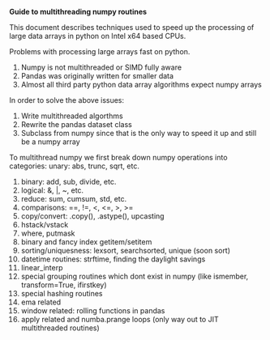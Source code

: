 **Guide to multithreading numpy routines**

This document describes techniques used to speed up the processing of large data arrays in python on Intel x64 based CPUs.

Problems with processing large arrays fast on python.
   1) Numpy is not multithreaded or SIMD fully aware
   2) Pandas was originally written for smaller data
   3) Almost all third party python data array algorithms expect numpy arrays

In order to solve the above issues:
1) Write multithreaded algorthms
2) Rewrite the pandas dataset class
3) Subclass from numpy since that is the only way to speed it up and still be a numpy array

To multithread numpy we first break down numpy operations into categories:
unary: abs, trunc, sqrt, etc.
1) binary: add, sub, divide, etc.
2) logical: &, |, ~, etc.
3) reduce: sum, cumsum, std, etc.
4) comparisons: ==, !=, <, <=, >, >=
5) copy/convert: .copy(), .astype(), upcasting
6) hstack/vstack
7) where, putmask
8) binary and fancy index getitem/setitem
8) sorting/uniquesness: lexsort, searchsorted, unique (soon sort)
9) datetime routines: strftime, finding the daylight savings
10) linear_interp
11) special grouping routines which dont exist in numpy (like ismember, transform=True, ifirstkey)
12) special hashing routines
13) ema related
14) window related: rolling functions in pandas
15) apply related and numba.prange loops (only way out to JIT multithreaded routines)


